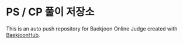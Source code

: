 # PS / CP 풀이 저장소
This is an auto push repository for Baekjoon Online Judge created with [BaekjoonHub](https://github.com/BaekjoonHub/BaekjoonHub).

